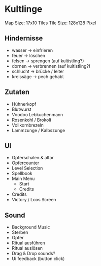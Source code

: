 # Kultlinge

Map Size: 17x10 Tiles
Tile Size: 128x128 Pixel

## Hindernisse

- wasser			-> einfrieren
- feuer			-> löschen
- felsen			-> sprengen (auf kultistling?)
- dornen			-> verbrennen (auf kultistling?)
- schlucht		-> brücke / leiter
- kreissäge		-> pech gehabt

## Zutaten

- Hühnerkopf
- Blutwurst
- Voodoo Lebkuchenmann
- Rosenkohl / Brokoli
- Vollkornbrezeln
- Lammzunge / Kalbszunge
	
## UI

- Opferschalen & altar
- Opfercounter
- Level Selection
- Spellbook
- Main Menu
	- Start
	- Credits
- Credits
- Victory / Loos Screen
	
## Sound

- Background Music
- Sterben
- Opfer
- Ritual ausführen
- Ritual auslösen
- Drag & Drop sounds?
- Ui feedback (button click)